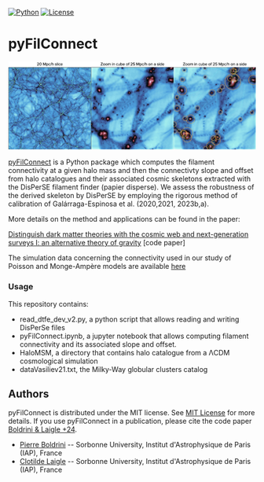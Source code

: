 
[![Python](https://img.shields.io/badge/python-3.8.2-blue.svg)](https://python.org)
[![License](https://img.shields.io/badge/License-MIT-blue.svg)](https://choosealicense.com/licenses/mit/)

# pyFilConnect


<p align="center">
  <img src="visu.001.jpeg">
</p>

[pyFilConnect](https://github.com/Blackholan/pyMWGCprogen) is a Python package which computes the filament connectivity at a given halo mass and then the connectivty slope and offset from halo catalogues and their associated cosmic skeletons extracted with the DisPerSE filament finder (papier disperse). We assess the robustness of the derived skeleton by DisPerSE by employing the rigorous method of calibration of Galárraga-Espinosa et al. (2020,2021, 2023b,a).

More details on the method and applications can be found in the paper:

[Distinguish dark matter theories with the cosmic web and next-generation surveys I: an alternative theory of gravity](https://arxiv.org/abs/2402.04837) [code paper]

The simulation data concerning the connectivity used in our study of Poisson and Monge-Ampère models are available [here](https://arxiv.org/abs/2402.04837)

### Usage

This repository contains: 

* read_dtfe_dev_v2.py, a python script that allows reading and writing DisPerSe files
* pyFilConnect.ipynb, a jupyter notebook that allows computing filament connectivity and its associated slope and offset. 
* HaloMSM, a directory that contains halo catalogue from a &Lambda;CDM cosmological simulation
* dataVasiliev21.txt, the Milky-Way globular clusters catalog

## Authors

pyFilConnect is distributed under the MIT license. See [MIT License](https://en.wikipedia.org/wiki/MIT_License) for more details. 
If you use pyFilConnect in a publication, please cite the code paper [Boldrini & Laigle +24](https://arxiv.org/abs/2402.04837).

* [Pierre Boldrini](mailto:boldrini@iap.fr) -- Sorbonne University, Institut d'Astrophysique de Paris (IAP), France
* [Clotilde Laigle](mailto:laigle@iap.fr) -- Sorbonne University, Institut d'Astrophysique de Paris (IAP), France

